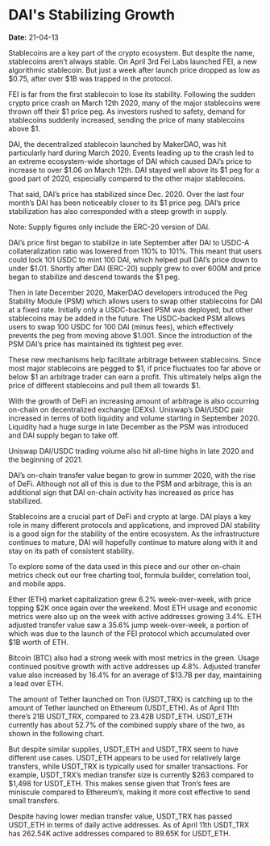 # DAI's Stabilizing Growth

**Date:** 21-04-13

Stablecoins are a key part of the crypto ecosystem. But despite the name, stablecoins aren’t always stable. On April 3rd Fei Labs launched FEI, a new algorithmic stablecoin. But just a week after launch price dropped as low as $0.75, after over $1B was trapped in the protocol.

FEI is far from the first stablecoin to lose its stability. Following the sudden crypto price crash on March 12th 2020, many of the major stablecoins were thrown off their $1 price peg. As investors rushed to safety, demand for stablecoins suddenly increased, sending the price of many stablecoins above $1.

DAI, the decentralized stablecoin launched by MakerDAO, was hit particularly hard during March 2020. Events leading up to the crash led to an extreme ecosystem-wide shortage of DAI which caused DAI’s price to increase to over $1.06 on March 12th. DAI stayed well above its $1 peg for a good part of 2020, especially compared to the other major stablecoins.

That said, DAI’s price has stabilized since Dec. 2020. Over the last four month’s DAI has been noticeably closer to its $1 price peg. DAI’s price stabilization has also corresponded with a steep growth in supply.

Note: Supply figures only include the ERC-20 version of DAI.

DAI’s price first began to stabilize in late September after DAI to USDC-A collateralization ratio was lowered from 110% to 101%. This meant that users could lock 101 USDC to mint 100 DAI, which helped pull DAI’s price down to under $1.01. Shortly after DAI (ERC-20) supply grew to over 600M and price began to stabilize and descend towards the $1 peg.

Then in late December 2020, MakerDAO developers introduced the Peg Stability Module (PSM) which allows users to swap other stablecoins for DAI at a fixed rate. Initially only a USDC-backed PSM was deployed, but other stablecoins may be added in the future.  The USDC-backed PSM allows users to swap 100 USDC for 100 DAI (minus fees), which effectively prevents the peg from moving above $1.001. Since the introduction of the PSM DAI’s price has maintained its tightest peg ever.

These new mechanisms help facilitate arbitrage between stablecoins.  Since most major stablecoins are pegged to $1, if price fluctuates too far above or below $1 an arbitrage trader can earn a profit. This ultimately helps align the price of different stablecoins and pull them all towards $1.

With the growth of DeFi an increasing amount of arbitrage is also occurring on-chain on decentralized exchange (DEXs). Uniswap’s DAI/USDC pair increased in terms of both liquidity and volume starting in September 2020. Liquidity had a huge surge in late December as the PSM was introduced and DAI supply began to take off.

Uniswap DAI/USDC trading volume also hit all-time highs in late 2020 and the beginning of 2021.

DAI’s on-chain transfer value began to grow in summer 2020, with the rise of DeFi. Although not all of this is due to the PSM and arbitrage, this is an additional sign that DAI on-chain activity has increased as price has stabilized.

Stablecoins are a crucial part of DeFi and crypto at large. DAI plays a key role in many different protocols and applications, and improved DAI stability is a good sign for the stability of the entire ecosystem. As the infrastructure continues to mature, DAI will hopefully continue to mature along with it and stay on its path of consistent stability.

To explore some of the data used in this piece and our other on-chain metrics check out our free charting tool, formula builder, correlation tool, and mobile apps.

Ether (ETH) market capitalization grew 6.2% week-over-week, with price topping $2K once again over the weekend. Most ETH usage and economic metrics were also up on the week with active addresses growing 3.4%. ETH adjusted transfer value saw a 35.6% jump week-over-week, a portion of which was due to the launch of the FEI protocol which accumulated over $1B worth of ETH.

Bitcoin (BTC) also had a strong week with most metrics in the green. Usage continued positive growth with active addresses up 4.8%. Adjusted transfer value also increased by 16.4% for an average of $13.7B per day, maintaining a lead over ETH.

The amount of Tether launched on Tron (USDT_TRX) is catching up to the amount of Tether launched on Ethereum (USDT_ETH). As of April 11th there’s 21B USDT_TRX, compared to 23.42B USDT_ETH. USDT_ETH currently has about 52.7% of the combined supply share of the two, as shown in the following chart.

But despite similar supplies, USDT_ETH and USDT_TRX seem to have different use cases. USDT_ETH appears to be used for relatively large transfers, while USDT_TRX is typically used for smaller transactions. For example, USDT_TRX’s median transfer size is currently $263 compared to $1,498 for USDT_ETH. This makes sense given that Tron’s fees are miniscule compared to Ethereum’s, making it more cost effective to send small transfers.

Despite having lower median transfer value, USDT_TRX has passed USDT_ETH in terms of daily active addresses. As of April 11th USDT_TRX has 262.54K active addresses compared to 89.65K for USDT_ETH.